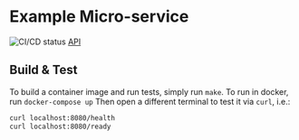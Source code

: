 # Example Micro-service


![CI/CD status](https://github.com/pensive-lake-recruiting/example/actions/workflows/services.example.yml/badge.svg)
[API](https://pensive-lake-recruiting.github.io/example/)

## Build & Test

To build a container image and run tests, simply run `make`.
To run in docker, run `docker-compose up`
Then open a different terminal to test it via `curl`, i.e.:

```bash
curl localhost:8080/health
curl localhost:8080/ready
```
